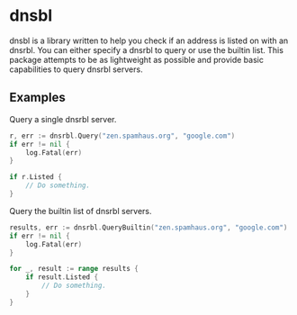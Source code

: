# dnsbl

dnsbl is a library written to help you check if an address is listed on with
an dnsrbl. You can either specify a dnsrbl to query or use the builtin list.
This package attempts to be as lightweight as possible and provide basic
capabilities to query dnsrbl servers.


## Examples

Query a single dnsrbl server.
```Go
r, err := dnsrbl.Query("zen.spamhaus.org", "google.com")
if err != nil {
	log.Fatal(err)
}

if r.Listed {
	// Do something.
}
```

Query the builtin list of dnsrbl servers.
```Go
results, err := dnsrbl.QueryBuiltin("zen.spamhaus.org", "google.com")
if err != nil {
	log.Fatal(err)
}

for _, result := range results {
	if result.Listed {
		// Do something.
	}
}
```

